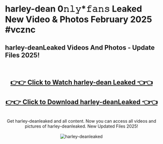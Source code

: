 # harley-dean 0𝚗𝚕𝚢*𝚏𝚊𝚗𝚜 Leaked New Video & Photos February 2025 #vcznc

<h2>harley-deanLeaked Videos And Photos - Update Files 2025!</h2>
<br>
<div align="center">
<h2><a href="https://mediaupload.pro?title=harley-dean&ref=11F" rel="nofollow">👉👉 Click to Watch harley-dean Leaked 👈👈</a></h2>
<h2><a href="https://mediaupload.pro?title=harley-dean&ref=11F" rel="nofollow">👉👉 Click to Download harley-deanLeaked 👈👈</a></h2>
<br>
Get harley-deanleaked and all content. Now you can access all videos and pictures of harley-deanleaked. New Updated Files 2025!
<br>
<br>
<a href="https://mediaupload.pro?title=harley-dean&ref=11F" rel="nofollow" data-target="animated-image.originalLink"><img src="https://i.ibb.co/Gkj2r4b/banner.png" alt="harley-deanleaked" style="max-width: 100%; display: inline-block;" data-target="animated-image.originalImage"></a>
</div>
<br>

